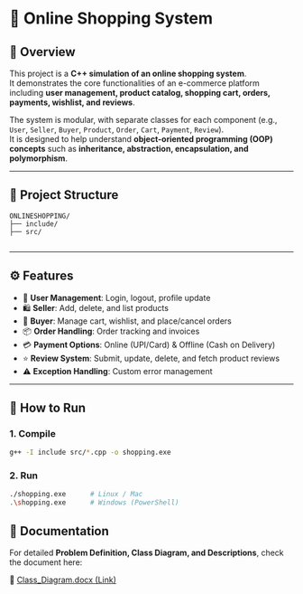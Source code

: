 # 🛒 Online Shopping System

## 📌 Overview
This project is a **C++ simulation of an online shopping system**.  
It demonstrates the core functionalities of an e-commerce platform including **user management, product catalog, shopping cart, orders, payments, wishlist, and reviews**.

The system is modular, with separate classes for each component (e.g., `User`, `Seller`, `Buyer`, `Product`, `Order`, `Cart`, `Payment`, `Review`).  
It is designed to help understand **object-oriented programming (OOP) concepts** such as **inheritance, abstraction, encapsulation, and polymorphism**.

---

## 📂 Project Structure
```
ONLINESHOPPING/
├── include/         
├── src/      
          
```


---

## ⚙️ Features
- 👤 **User Management**: Login, logout, profile update  
- 🛍️ **Seller**: Add, delete, and list products  
- 🛒 **Buyer**: Manage cart, wishlist, and place/cancel orders  
- 📦 **Order Handling**: Order tracking and invoices  
- 💳 **Payment Options**: Online (UPI/Card) & Offline (Cash on Delivery)  
- ⭐ **Review System**: Submit, update, delete, and fetch product reviews  
- ⚠️ **Exception Handling**: Custom error management  

---

## 🚀 How to Run
### **1. Compile**
```bash
g++ -I include src/*.cpp -o shopping.exe

```

### **2. Run**
```bash
./shopping.exe      # Linux / Mac
.\shopping.exe      # Windows (PowerShell)
```


## 📖 Documentation
For detailed **Problem Definition, Class Diagram, and Descriptions**, check the document here:  

📄 [Class_Diagram.docx (Link)](https://docs.google.com/document/d/1qG3zS4lmol67L_PFo1Ev3keL9r0m6WTn/edit?usp=drive_link&ouid=109200937188671518028&rtpof=true&sd=true)
